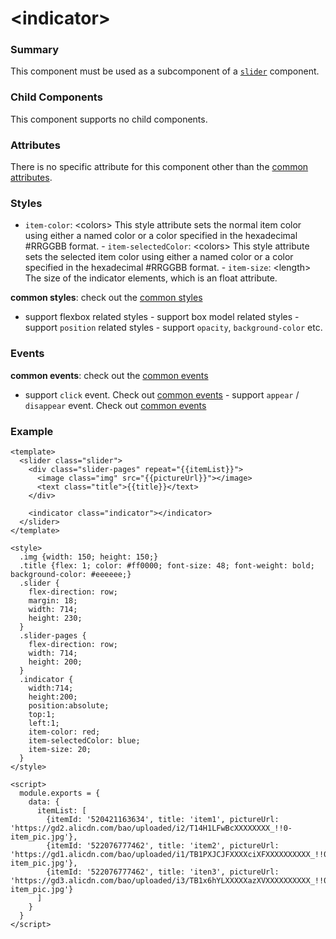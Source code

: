 # &lt;indicator&gt;

### Summary

This component must be used as a subcomponent of a [`slider`](slider.md)
component.

### Child Components

This component supports no child components.

### Attributes

There is no specific attribute for this component other than the [common
attributes](../references/common-attrs.md).

### Styles

- `item-color`: &lt;colors&gt; This style attribute sets the normal item
color using either a named color or a color specified in the hexadecimal
#RRGGBB format.  - `item-selectedColor`: &lt;colors&gt; This style attribute
sets the selected item color using either a named color or a color specified
in the hexadecimal #RRGGBB format.  - `item-size`: &lt;length&gt; The size
of the indicator elements, which is an float attribute.

**common styles**: check out the [common styles](../references/common-attrs.md)

- support flexbox related styles - support box model related styles -
support ``position`` related styles - support ``opacity``,
``background-color`` etc.

### Events

**common events**: check out the [common events](../references/common-event.md)

- support `click` event. Check out [common
events](../references/common-event.md)  - support `appear` / `disappear`
event. Check out [common events](../references/common-event.md)

### Example

```
<template>
  <slider class="slider">
    <div class="slider-pages" repeat="{{itemList}}">
      <image class="img" src="{{pictureUrl}}"></image>
      <text class="title">{{title}}</text>
    </div>

    <indicator class="indicator"></indicator>
  </slider>
</template>

<style>
  .img {width: 150; height: 150;}
  .title {flex: 1; color: #ff0000; font-size: 48; font-weight: bold; background-color: #eeeeee;}
  .slider {
    flex-direction: row;
    margin: 18;
    width: 714;
    height: 230;
  }
  .slider-pages {
    flex-direction: row;
    width: 714;
    height: 200;
  }
  .indicator {
    width:714;
    height:200;
    position:absolute;
    top:1;
    left:1;
    item-color: red;
    item-selectedColor: blue;
    item-size: 20;
  }
</style>

<script>
  module.exports = {
    data: {
      itemList: [
        {itemId: '520421163634', title: 'item1', pictureUrl: 'https://gd2.alicdn.com/bao/uploaded/i2/T14H1LFwBcXXXXXXXX_!!0-item_pic.jpg'},
        {itemId: '522076777462', title: 'item2', pictureUrl: 'https://gd1.alicdn.com/bao/uploaded/i1/TB1PXJCJFXXXXciXFXXXXXXXXXX_!!0-item_pic.jpg'},
        {itemId: '522076777462', title: 'iten3', pictureUrl: 'https://gd3.alicdn.com/bao/uploaded/i3/TB1x6hYLXXXXXazXVXXXXXXXXXX_!!0-item_pic.jpg'}
      ]
    }
  }
</script>
```
